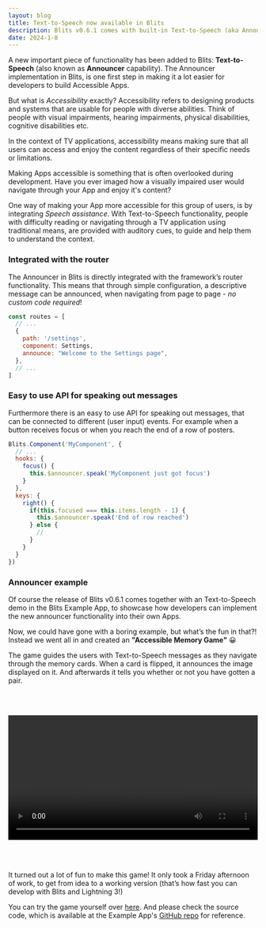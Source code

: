 ```yaml
---
layout: blog
title: Text-to-Speech now available in Blits
description: Blits v0.6.1 comes with built-in Text-to-Speech (aka Announcer) capabilities to make your Apps more accessible
date: 2024-1-8
---
```


A new important piece of functionality has been added to Blits: **Text-to-Speech** (also known as **Announcer** capability).
The Announcer implementation in Blits, is one first step in making it a lot easier for developers to build Accessible Apps.

But what is _Accessibility_ exactly? Accessibility refers to designing products and systems that are usable for people with diverse abilities. Think of people with visual impairments, hearing impairments, physical disabilities, cognitive disabilities etc.

In the context of TV applications, accessibility means making sure that all users can access and enjoy the content regardless of their specific needs or limitations.

Making Apps accessible is something that is often overlooked during development. Have you ever imaged how a visually impaired user would navigate through your App and enjoy it's content?

One way of making your App more accessible for this group of users, is by integrating _Speech assistance_. With Text-to-Speech functionality, people with difficulty reading or navigating through a TV application using traditional means, are provided with auditory cues, to guide and help them to understand the context.

### Integrated with the router

The Announcer in Blits is directly integrated with the framework’s router functionality. This means that through simple configuration, a descriptive message can be announced, when navigating from page to page - _no custom code required_! 

```js
const routes = [
  // ...
  {
    path: '/settings',
    component: Settings,
    announce: "Welcome to the Settings page",
  },
  // ...
]

```

### Easy to use API for speaking out messages

Furthermore there is an easy to use API for speaking out messages, that can be connected to different (user input) events. For example when a button receives focus or when you reach the end of a row of posters.

```js
Blits.Component('MyComponent', {
  // ...
  hooks: {
    focus() {
      this.$announcer.speak('MyComponent just got focus')
    }
  },
  keys: {
    right() {
      if(this.focused === this.items.length - 1) {
        this.$announcer.speak('End of row reached')
      } else {
        //
      }
    }
  }
})

```

### Announcer example

Of course the release of Blits v0.6.1 comes together with an Text-to-Speech demo in the Blits Example App, to showcase how developers can implement the new announcer functionality into their own Apps.

Now, we could have gone with a boring example, but what’s the fun in that?! Instead we went all in and created an **"Accessible Memory Game"** 😀

The game guides the users with Text-to-Speech messages as they navigate through the memory cards. When a card is flipped, it announces the image displayed on it. And afterwards it tells you whether or not you have gotten a pair. 


<video width="100%" style="margin: 48px 0px" controls>
  <source src="/public/blogs/accessible-memory-game.mp4" type="video/mp4">
</video>


It turned out a lot of fun to make this game! It only took a Friday afternoon of work, to get from idea to a working version (that’s how fast you can develop with Blits and Lightning 3!)

You can try the game yourself over [here](https://blits-demo.lightningjs.io/). And please check the source code, which is available at the Example App's [GitHub repo](https://github.com/lightning-js/blits-example-app) for reference.

